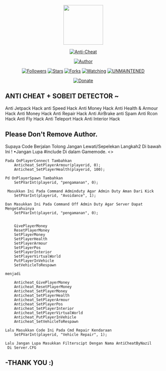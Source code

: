 <p align="center">
<img src="https://avatars1.githubusercontent.com/u/77225591?s=460&v=4" width="128" height="128"/>
</p>
<p align="center">
<a href="#"><img title="Anti-Cheat" src="https://img.shields.io/badge/Anti Cheat-green?colorA=%23ff0000&colorB=%23017e40&style=for-the-badge"></a>
</p>
<p align="center">
<a href="https://github.com/NazilGans"><img title="Author" src="https://img.shields.io/badge/Author-NzlGans-red.svg?style=for-the-badge&logo=github"></a>
</p>
</p>
<p align="center">
<a href="https://github.com/NzlGans/followers"><img title="Followers" src="https://img.shields.io/github/followers/NazilGans?color=blue&style=flat-square"></a>
<a href="https://github.com/NzlGans/anti-cheat/stargazers/"><img title="Stars" src="https://img.shields.io/github/stars/NazilGans/anti-cheat?color=red&style=flat-square"></a>
<a href="https://github.com/NzlGans/anti-cheag/network/members"><img title="Forks" src="https://img.shields.io/github/forks/NazilGans/anti-cheat?color=red&style=flat-square"></a>
<a href="https://github.com/NzlGans/anti-cheat/watchers"><img title="Watching" src="https://img.shields.io/github/watchers/NazilGans/anti-cheat?label=Watchers&color=blue&style=flat-square"></a>
<a href="#"><img title="UNMAINTENED" src="https://img.shields.io/badge/UNMAINTENED-YES-blue.svg"</a>
</p>
<p align="center">
<a href="https://saweria.co/NazilGans"><img title="Donate" src="https://img.shields.io/badge/Donate-green?colorA=%23ff0000&colorB=%23017e40&style=for-the-badge"></a>
</p>


		
## ANTI CHEAT + SOBEIT DETECTOR ~
Anti Jetpack Hack
anti Speed Hack
Anti Money Hack
Anti Health & Armour Hack
Anti Money Hack
Anti Repair Hack
Anti AirBrake
anti Spam
Anti Rcon Hack
Anti Fly Hack
Anti Teleport Hack
Anti Interior Hack

## Please Don't Remove Author.
				
Supaya Code Berjalan Tolong Jangan Lewati/Sepelekan Langkah2 Di bawah Ini !
•Jangan Lupa #include <anticheat> Di dalam Gamemode.
<>
```
Pada OnPlayerConnect Tambahkan 
	Anticheat_SetPlayerArmour(playerid, 0);
	Anticheat_SetPlayerHealth(playerid, 100);

Pd OnPlayerSpawn Tambahkan
	SetPVarInt(playerid, "pengamanan", 0);

 Masukkan Ini Pada Command Adminduty Agar Admin Duty Aman Dari Kick
	SetPVarInt(playerid, "Avoidance", 1);

Dan Masukkan Ini Pada Command Off Admin Duty Agar Server Dapat Mengetahuinya
	SetPVarInt(playerid, "pengamanan", 0);
```

```Lalu Ganti Semua  Code di bawah

	GivePlayerMoney
	ResetPlayerMoney
	SetPlayerMoney
	SetPlayerHealth
	SetPlayerArmour
	SetPlayerPos
	SetPlayerInterior
	SetPlayerVirtualWorld
	PutPlayerInVehicle
	SetVehicleToRespawn
	
menjadi
	
	Anticheat_GivePlayerMoney
	Anticheat_ResetPlayerMoney
	Anticheat_SetPlayerMoney
	Anticheat_SetPlayerHealth
	Anticheat_SetPlayerArmour
	Anticheat_SetPlayerPos
	Anticheat_SetPlayerInterior
	Anticheat_SetPlayerVirtualWorld
	Anticheat_PutPlayerInVehicle
	Anticheat_SetVehicleToRespawn
```

```
Lalu Masukkan Code Ini Pada Cmd Repair Kendaraan
	SetPVarInt(playerid, "Vehicle Repair", 1);

Lalu Jangan Lupa Masukkan Filterscipt Dengan Nama AntiCheatByNazil
 Di Server.CFG
```

##			-THANK YOU :)
